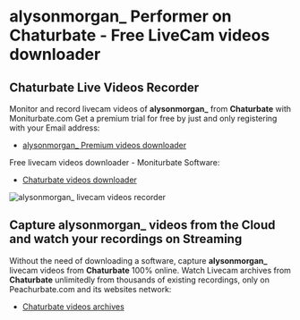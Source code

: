 # alysonmorgan_ Performer on Chaturbate - Free LiveCam videos downloader

## Chaturbate Live Videos Recorder

Monitor and record livecam videos of **alysonmorgan_** from **Chaturbate** with Moniturbate.com
Get a premium trial for free by just and only registering with your Email address:
* [alysonmorgan_ Premium videos downloader](https://moniturbate.com/request-demo-licence-key.html)

Free livecam videos downloader - Moniturbate Software:
* [Chaturbate videos downloader](https://moniturbate.com/moniturbate-download-software.html)

![alysonmorgan_ livecam videos recorder](https://peachurnet.com/templates/moniturbate-software.png)


## Capture alysonmorgan_ videos from the Cloud and watch your recordings on Streaming

Without the need of downloading a software, capture **alysonmorgan_** livecam videos from **Chaturbate** 100% online.
Watch Livecam archives from **Chaturbate** unlimitedly from thousands of existing recordings, only on Peachurbate.com and its websites network:
* [Chaturbate videos archives](https://peachurnet.com/)